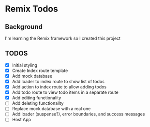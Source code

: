 # Remix Todos

## Background

I'm learning the Remix framework so I created this project

## TODOS

- [x] Initial styling
- [x] Create Index route template
- [x] Add mock database
- [x] Add loader to index route to show list of todos
- [x] Add action to index route to allow adding todos
- [x] Add todo route to view todo items in a separate route
- [x] Add editing functionality
- [ ] Add deleting functionality
- [ ] Replace mock database with a real one
- [ ] Add loader (suspense?), error boundaries, and success messages
- [ ] Host App
